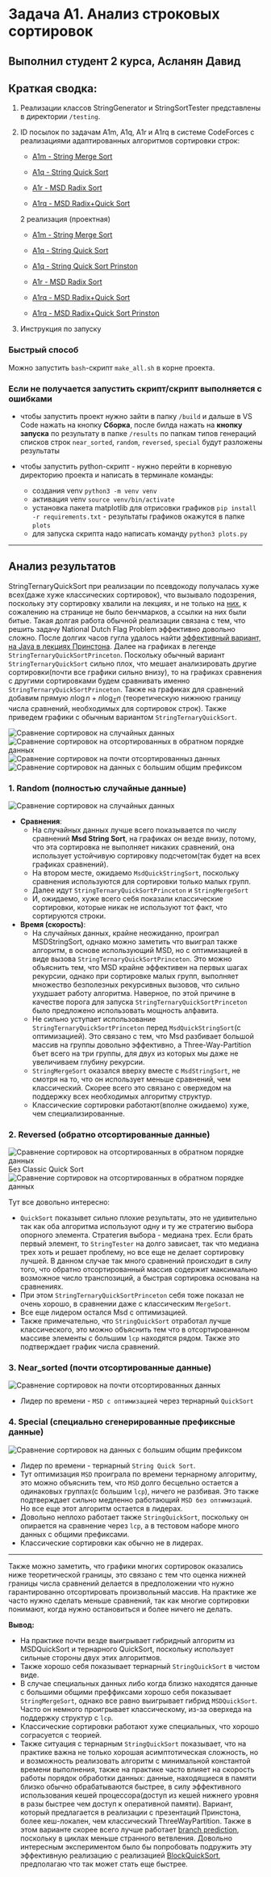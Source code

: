 # Задача A1. Анализ строковых сортировок
## Выполнил студент 2 курса, Асланян Давид

## Краткая сводка:
1. Реализации классов StringGenerator и StringSortTester представлены в директории `/testing`.

2. ID посылок по задачам A1m, A1q, A1r и A1rq в системе CodeForces с реализациями адаптированных алгоритмов сортировки строк:
    - [A1m - String Merge Sort](https://dsahse.contest.codeforces.com/group/NOflOR1Qt0/contest/608956/submission/320153044)

    - [A1q - String Quick Sort](https://dsahse.contest.codeforces.com/group/NOflOR1Qt0/contest/608956/submission/320145771)

    - [A1r - MSD Radix Sort](https://dsahse.contest.codeforces.com/group/NOflOR1Qt0/contest/608956/submission/320149827)

    - [A1rq - MSD Radix+Quick Sort](https://dsahse.contest.codeforces.com/group/NOflOR1Qt0/contest/608956/submission/320150290)

    2 реализация (проектная)


    - [A1m - String Merge Sort](https://dsahse.contest.codeforces.com/group/NOflOR1Qt0/contest/608956/submission/320832565)

    - [A1q - String Quick Sort](https://dsahse.contest.codeforces.com/group/NOflOR1Qt0/contest/608956/submission/320832722)

    - [A1q - String Quick Sort Prinston](https://dsahse.contest.codeforces.com/group/NOflOR1Qt0/contest/608956/submission/320832722)

    - [A1r - MSD Radix Sort](https://dsahse.contest.codeforces.com/group/NOflOR1Qt0/contest/608956/submission/320832971)

    - [A1rq - MSD Radix+Quick Sort](https://dsahse.contest.codeforces.com/group/NOflOR1Qt0/contest/608956/submission/320833052)

    - [A1rq - MSD Radix+Quick Sort Prinston](https://dsahse.contest.codeforces.com/group/NOflOR1Qt0/contest/608956/submission/320833052)

3. Инструкция по запуску
### Быстрый способ
   Можно запустить `bash`-скрипт `make_all.sh` в корне проекта.
### Если не получается запустить скрипт/скрипт выполняется с ошибками
   - чтобы запустить проект нужно зайти в папку `/build` и дальше в VS Code нажать на кнопку **Сборка**, после билда нажать на **кнопку запуска** по результату в папке `/results` по папкам типов генераций списков строк `near_sorted`, `random`, `reversed`, `special` будут разложены результаты

   - чтобы запустить python-скрипт - нужно перейти в корневую директорию проекта и написать в терминале команды: 

      - создания venv `python3 -m venv venv`
      - активация venv `source venv/bin/activate`
      - установка пакета matplotlib для отрисовки графиков `pip install -r requirements.txt` - результаты графиков окажутся в папке `plots`
      - для запуска скрипта надо написать команду `python3 plots.py`


---

## Анализ результатов

StringTernaryQuickSort при реализации по псевдокоду получалась хуже всех(даже хуже классических сортировок), что вызывало подозрения, поскольку эту сортировку хвалили на лекциях, и не только на [них](https://www.drdobbs.com/database/sorting-strings-with-three-way-radix-qui/184410724), к сожалению на странице не было бенчмарков, а ссылки на них были битые. Такая долгая работа обычной реализации связана с тем, что решить задачу National Dutch Flag Problem эффективно довольно сложно. После долгих часов гугла удалось найти [эффективный вариант, на Java в лекциях Принстона](https://www.cs.princeton.edu/courses/archive/fall04/cos226/lectures/radix.4up.pdf). Далее на графиках в легенде `StringTernaryQuickSortPrinceton`. Поскольку обычный вариант `StringTernaryQuickSort` сильно плох, что мешает анализировать другие сортировки(почти все графики сильно внизу), то на графиках сравнения с другими сортировками будем сравнивать именно `StringTernaryQuickSortPrinceton`. Также на графиках для сравнений добавим прямую $n\log{n}+n\log_{\Sigma}{n}$ (теоретическую нижнюю границу числа сравнений, необходимых для сортировок строк). Также приведем графики с обычным вариантом `StringTernaryQuickSort`.

![Сравнение сортировок на случайных данных](plots/random/results_with.png)
![Сравнение сортировок на отсортированных в обратном порядке данных](plots/reversed/results_with.png)
![Сравнение сортировок на почти отсортированныз данных](plots/near_sorted/results_with.png)
![Сравнение сортировок на данных с большим общим префиксом](plots/special/results_with.png) 


### 1. Random (полностью случайные данные)  

![Сравнение сортировок на случайных данных](plots/random/results.png)
- **Сравнения**:  
   - На случайных данных лучше всего показывается по числу сравнений **Msd String Sort**, на графиках он везде внизу, потому, что эта сортировка не выполняет никаких сравнений, она использует устойчивую сортировку подсчетом(так будет на всех графиках сравнений).
   - На втором месте, ожидаемо `MsdQuickStringSort`, поскольку сравнения используются для сортировки только малых групп.
   - Далее идут `StringTernaryQuickSortPrinceton` и `StringMergeSort`
   - И, ожидаемо, хуже всего себя показали классические сортировки, которые никак не используют тот факт, что сортируются строки.
- **Время (скорость)**: 
   - На случайных данных, крайне неожиданно, проиграл MSDStringSort, однако можно заметить что выиграл также алгоритм, в основе использующий MSD, но с оптимизацией в виде вызова `StringTernaryQuickSortPrinceton`. Это можно объяснить тем, что MSD крайне эффективен на первых шагах рекурсии, однако при сортировке малых групп, выполняет множество безполезных рекурсивных вызовов, что сильно ухудшает работу алгоритма. Наверное, по этой причине в качестве порога для запуска `StringTernaryQuickSortPrinceton` было предложено использовать мощность алфавита.
   - Не сильно уступает использование `StringTernaryQuickSortPrinceton` перед `MsdQuickStringSort`(с оптимизацией). Это связано с тем, что Msd разбивает большой массив на группы довольно эффективно, а Three-Way-Partition бъет всего на три группы, для двух из которых мы даже не увеличиваем глубину рекурсии.
   - `StringMergeSort` оказался вверху вместе с `MsdStringSort`, не смотря на то, что он использует меньше сравнений, чем классический. Скорее всего это связано с оверхедом на поддержку всех необходимых алгоритму структур.
   - Классические сортировки работают(вполне ожидаемо) хуже, чем специализированные.

### 2. Reversed (обратно отсортированные данные)
![Сравнение сортировок на отсортированных в обратном порядке данных](plots/reversed/results.png)
Без Classic Quick Sort
![Сравнение сортировок на отсортированных в обратном порядке данных](plots/reversed/results_without_bad.png)

Тут все довольно интересно:
- `QuickSort` показывет сильно плохие результаты, это не удивительно так как оба алгоритма используют одну и ту же стратегию выбора опорного элемента. Стратегия выбора - медиана трех. Если брать первый элемент, то `StringTester` на долго зависает, так что медиана трех хоть и решает проблему, но все еще не делает сортировку лучшей. В данном случае так много сравнений происходит в силу того, что обратно отсортированный массив содержит максимально возможное число транспозиций, а быстрая сортировка основана на сравнениях.
- При этом `StringTernaryQuickSortPrinceton` себя тоже показал не очень хорошо, в сравнении даже с классическим `MergeSort`.
- Все еще лидером остался Msd с оптимизацией.
- Также примечательно, что `StringQuickSort` отработал лучше классического, это можно объяснить тем что в отсортированном массиве элементы с большим `lcp` находятся рядом. Также это подтверждает график числа сравнений.

### 3. Near_sorted (почти отсортированные данные)
![Сравнение сортировок на почти отсортированных данных](plots/near_sorted/results.png)
- Лидер по времени - `MSD с оптимизацией` через тернарный `QuickSort`

### 4. Special (специально сгенерированные префиксные данные) 
![Сравнение сортировок на данных с большим общим префиксом](plots/special/results.png) 
- Лидер по времени - тернарный `String Quick Sort`.
- Тут оптимизация `MSD` проиграла по времени тернарному алгоритму, это можно объяснить тем, что `MSD` долго бесцельно остается а одинаковых группах(с большим `lcp`), ничего не разбивая. Это также подтверждает сильно медленно работающий `MSD без оптимизаций`. Но все еще этот алгоритм остается в лидерах.
- Довольно неплохо работает также `StringQuickSort`, поскольку он опирается на сравнение через `lcp`, а в тестовом наборе много данных с общими префиксами.
- Классические сортировки как обычно не в лидерах.
---


Также можно заметить, что графики многих сортировок оказались ниже теоретической границы, это связано с тем что оценка нижней границы числа сравнений делается в предположении что нужно гарантированно отсортировать произвольный массив. На практике же часто нужно сделать меньше сравнений, так как многие сортировки понимают, когда нужно остановиться и более ничего не делать.


**Вывод:**  
- На практике почти везде выигрывает гибридный алгоритм из MSDQuickSort и тернарного QuickSort, поскольку использует сильные стороны двух этих алгоритмов.  
- Также хорошо себя показывает тернарный `StringQuickSort` в чистом виде.  
- В случае специальных данных либо когда близко находятся данные с большими общими преффиксами хорошо себя показывает `StringMergeSort`, однако все равно выигрывает гибрид `MSDQuickSort`. Часто он немного проигрывает классическому, из-за оверхеда на поддержку структур с `lcp`.
- Классические сортировки работают хуже специальных, что хорошо сограсуется с теорией.
- Также ситуация с тернарным `StringQuickSort` показывает, что на практике важна не только хорошая асимптотическая сложность, но и возможность реализовать алгоритм с минимальной константой времени выполнения, также на практике часто влияет на скорость работы порядок обработки данных: данные, находящиеся в памяти близко обычно обрабатываются быстрее, в силу эффективного использования кешей процессора(доступ из кешей нижнего уровня в разы быстрее чем доступ к оперативной памяти). Вариант, который предлагается в реализации с презентаций Принстона, более кеш-локален, чем классический ThreeWayPartition. Также в этом варианте скорее всего лучше работает [branch prediction](https://ru.wikipedia.org/wiki/Предсказатель_переходов), поскольку в циклах меньше странного ветвления. Довольно интересным экспериментом было бы попробовать подружить эту эффективную реализацию с реализацией [BlockQuickSort](https://arxiv.org/pdf/1604.06697), предполагаю что так может стать еще быстрее.

